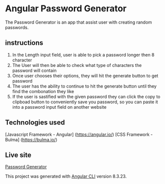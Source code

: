 # Angular Password Generator
The Password Generator is an app that assist user with creating random passwords. 

## instructions 
1) In the Length input field, user is able to pick a password longer then 8 character
2) The User will then be able to check what type of characters the password will contain
3) Once user chooses their options, they will hit the generate button to get password
4) The user has the ability to continue to hit the generate button until they find the combonation they like
5) If the user is sastified with the given password they can click the copy to clipboad button to conveniently save you password, so you can paste it into a password input field on another website 
 
## Technologies used
[Javascript Framework - Angular] (https://angular.io/)
[CSS Framework - Bulma] (https://bulma.io/)



## Live site
[Password Generator](https://angular-password-generator-git-master.enaiman1.now.sh/)





This project was generated with [Angular CLI](https://github.com/angular/angular-cli) version 8.3.23.

